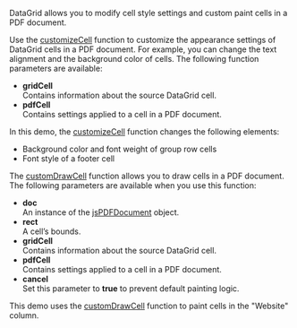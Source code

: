 DataGrid allows you to modify cell style settings and custom paint cells in a PDF document.

Use the [customizeCell](/Documentation/ApiReference/Common/Object_Structures/PdfExportDataGridProps/#customizeCell) function to customize the appearance settings of DataGrid cells in a PDF document. For example, you can change the text alignment and the background color of cells. The following function parameters are available:

- **gridCell**     
Contains information about the source DataGrid cell.
- **pdfCell**     
Contains settings applied to a cell in a PDF document.
<!--split-->

In this demo, the [customizeCell](/Documentation/ApiReference/Common/Object_Structures/PdfExportDataGridProps/#customizeCell) function changes the following elements:
- Background color and font weight of group row cells 
- Font style of a footer cell

The [customDrawCell](/Documentation/ApiReference/Common/Object_Structures/PdfExportDataGridProps/#customDrawCell) function allows you to draw cells in a PDF document. The following parameters are available when you use this function:

- **doc**    
An instance of the [jsPDFDocument](/api-reference/50%20Common/Object%20Structures/PdfExportDataGridProps/jsPDFDocument.md '/Documentation/ApiReference/Common/Object_Structures/PdfExportDataGridProps/#jsPDFDocument') object.
- **rect**    
A cell’s bounds.
- **gridCell**    
Contains information about the source DataGrid cell.   
- **pdfCell**    
Contains settings applied to a cell in a PDF document.
- **cancel**   
Set this parameter to **true** to prevent default painting logic.

This demo uses the [customDrawCell](/Documentation/ApiReference/Common/Object_Structures/PdfExportDataGridProps/#customDrawCell) function to paint cells in the "Website" column.